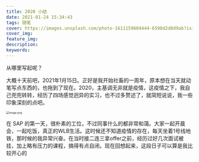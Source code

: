 ```yaml
---
title: 2020 小结
date: 2021-01-24 15:34:43
tags: 随笔
cover: https://images.unsplash.com/photo-1611159604444-6598d2d8d9ab?ixid=MXwxMjA3fDB8MHxwaG90by1wYWdlfHx8fGVufDB8fHw%3D&ixlib=rb-1.2.1&auto=format&fit=crop&w=934&q=80
cover_img:
feature_img:
description:
keywords:
---
```


从哪里写起呢？



大概十天前吧，2021年1月15日。正好是我开始社畜的一周年，原本想在当天就动笔写点东西的，也拖到了现在。2020，主基调无非就是疫情，这疫情之下，我自己兜兜转转，经历了四场感觉迥异的实习，也不过多赘述了，就简短说说，我一些印象深刻的点吧。





<img src="https://i.loli.net/2021/01/24/6jsTtbEz9qYx21k.png" alt="image.png" style="zoom:50%;" />



在 SAP 的第一天，很朴素的工位，不过同事什么的都非常和蔼。大家一起开晨会，一起吃饭，真正的WLB生活。这时候还不知道疫情的存在，每天坐着1号线地铁，那时候的我异常兴奋。在当时接二连三拿offer之前，经历过好几次面试被挂，加上略有压力的课程，搞得有点自闭。现在回想起来，这段日子可以算是我比较开心的





